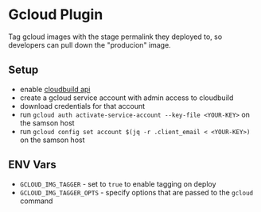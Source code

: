 # Gcloud Plugin

Tag gcloud images with the stage permalink they deployed to, so developers can pull down the "producion" image.

## Setup

 - enable [cloudbuild api](https://console.cloud.google.com/apis/api/cloudbuild.googleapis.com/overview)
 - create a gcloud service account with admin access to cloudbuild
 - download credentials for that account
 - run `gcloud auth activate-service-account --key-file <YOUR-KEY>` on the samson host
 - run `gcloud config set account $(jq -r .client_email < <YOUR-KEY>)` on the samson host

## ENV Vars

  - `GCLOUD_IMG_TAGGER` - set to `true` to enable tagging on deploy
  - `GCLOUD_IMG_TAGGER_OPTS` - specify options that are passed to the `gcloud` command
